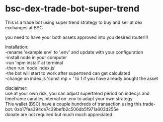 # bsc-dex-trade-bot-super-trend

This is a trade bot using super trend strategy to buy and sell at dex exchanges at BSC

you need to have your both assets approved into you desired router!!!

installation:\
-rename 'example.env' to '.env' and update with your configuration\
-install node in your computer\
-run 'npm install' at terminal\
-then run 'node index.js'\
-the bot will start to work after supertrend can get calculated\
-change on index.js 'const mp = ' to 1 if you have already bought the asset

disclaimer:\
use at your own risk, you can adjust supertrend period on index.js and timeframe candles interval on .env to adapt your own strategy\
This wallet (BSC) have a couple hundreds of transaction using this trade-bot: 0xb17fea394ce7c39befb2c506db5f971a603d255e\
donate are not required but much much appreciated
